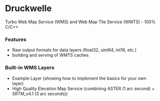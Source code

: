 # Druckwelle #

Turbo Web Map Service (WMS) and Web Map Tile Service (WMTS) - 100% C/C++

### Features ###

 * Raw output formats for data layers (float32, uint64, int16, etc.)
 * building and serving of WMTS caches

### Built-in WMS Layers ###

 * Example Layer (showing how to implement the basics for your own layer)
 * High Quality Elevation Map Service (combining ASTER (1 arc second) + SRTM_v4.1 (3 arc seconds))

